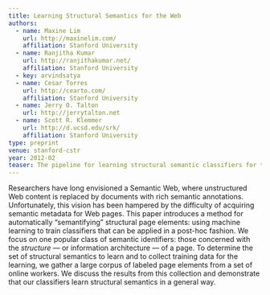```yaml
---
title: Learning Structural Semantics for the Web
authors:
  - name: Maxine Lim
    url: http://maxinelim.com/
    affiliation: Stanford University
  - name: Ranjitha Kumar
    url: http://ranjithakumar.net/
    affiliation: Stanford University
  - key: arvindsatya
  - name: Cesar Torres
    url: http://cearto.com/
    affiliation: Stanford University
  - name: Jerry O. Talton
    url: http://jerrytalton.net
  - name: Scott R. Klemmer
    url: http://d.ucsd.edu/srk/
    affiliation: Stanford University
type: preprint
venue: stanford-cstr
year: 2012-02
teaser: The pipeline for learning structural semantic classifiers for the Web. First, a large set of labeled page elements are collected from online workers. Next, these labels are used to train a set of regularized support vector classification SVMs. These classifiers are then used to identify semantic elements in new pages.
---
```

Researchers have long envisioned a Semantic Web, where unstructured Web content is replaced by documents with rich semantic annotations. Unfortunately, this vision has been hampered by the difficulty of acquiring semantic metadata for Web pages. This paper introduces a method for automatically “semantifying” structural page elements: using machine learning to train classifiers that can be applied in a post-hoc fashion. We focus on one popular class of semantic identifiers: those concerned with the <em>structure</em> — or information architecture — of a page. To determine the set of structural semantics to learn and to collect training data for the learning, we gather a large corpus of labeled page elements from a set of online workers. We discuss the results from this collection and demonstrate that our classifiers learn structural semantics in a general way.